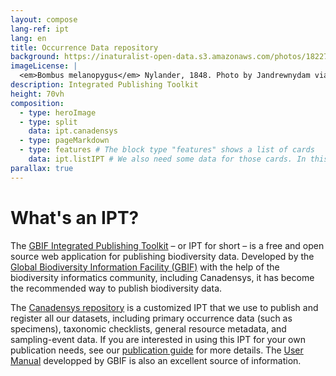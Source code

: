 ```yaml
---
layout: compose
lang-ref: ipt
lang: en
title: Occurrence Data repository
background: https://inaturalist-open-data.s3.amazonaws.com/photos/182276315/original.jpg
imageLicense: |
  <em>Bombus melanopygus</em> Nylander, 1848. Photo by Jandrewnydam via [iNaturalist](https://www.gbif.org/occurrence/3712546723)
description: Integrated Publishing Toolkit 
height: 70vh
composition:
  - type: heroImage
  - type: split
    data: ipt.canadensys
  - type: pageMarkdown
  - type: features # The block type "features" shows a list of cards
    data: ipt.listIPT # We also need some data for those cards. In this case we refer to a yaml file in the _data folder.
parallax: true 
---
```


# What's an IPT?


The [GBIF Integrated Publishing Toolkit](https://github.com/gbif/ipt) – or IPT for short – is a free and open source web application for publishing biodiversity data. Developed by the [Global Biodiversity Information Facility (GBIF)](https://www.gbif.org/) with the help of the biodiversity informatics community, including Canadensys, it has become the recommended way to publish biodiversity data.

The [Canadensys repository](https://data.canadensys.net/ipt/) is a customized IPT that we use to publish and register all our datasets, including primary occurrence data (such as specimens), taxonomic checklists, general resource metadata, and sampling-event data. If you are interested in using this IPT for your own publication needs, see our [publication guide](https://canadensys.hp.gbif-staging.org/publish/7-step-guide/) for more details. The [User Manual](https://ipt.gbif.org/manual/en/ipt/latest/) developped by GBIF is also an excellent source of information.
